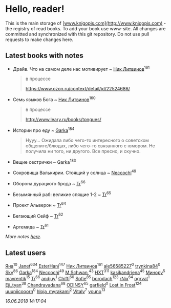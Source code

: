 # Hello, reader!
This is the main storage of [www.knigopis.com](http://www.knigopis.com) - the registry of read books.
To add your book use www-site. All changes are committed and synchronized with this git repository.
Do not use pull requests to make changes here.


## Latest books with notes
* Драйв. Что на самом деле нас мотивирует ~ [Ник Литвинов](users/241/241974816-vkontakte)<sup>161</sup>
    > в процессе
    > 
    > https://www.ozon.ru/context/detail/id/22524686/

* Семь языков Бога ~ [Ник Литвинов](users/241/241974816-vkontakte)<sup>160</sup>
    > в процессе
    > 
    > http://www.leary.ru/books/tongues/

* Истории про еду ~ [Garka](users/115/115753719718250012620-google)<sup>184</sup>
    > Нууу... Ожидала либо чего-то интересного о советском общепите/блюдах, либо чего-то связанного с юмором. Не получила ни того, ни другого. Все пресно, и скучно.

* Вещие сестрички ~ [Garka](users/115/115753719718250012620-google)<sup>183</sup>

* Сокровища Валькирии. Стоящий у солнца ~ [Neccochi](users/126/12601720503917094896-mailru)<sup>49</sup>

* Оборона дурацкого брода ~ [Tr](users/122/12282474-vkontakte)<sup>66</sup>

* Безымянный раб: великие спящие 1-2 ~ [Tr](users/122/12282474-vkontakte)<sup>65</sup>

* Проект Альверон ~ [Tr](users/122/12282474-vkontakte)<sup>64</sup>

* Бегающий Сейф ~ [Tr](users/122/12282474-vkontakte)<sup>62</sup>

* Артемида ~ [Tr](users/122/12282474-vkontakte)<sup>61</sup>


_More notes [here](latest_books_with_notes.md)._


## Latest users
[Яна](users/252/252651020-yandex)<sup>10</sup> 
[Janet](users/108/108113656204404967440-google)<sup>634</sup> 
[EsterHani](users/305/30558181-vkontakte)<sup>147</sup> 
[Ник Литвинов](users/241/241974816-vkontakte)<sup>161</sup> 
[ale56585227](users/629/62955747-yandex)<sup>0</sup> 
[trynkina84](users/344/34430558-vkontakte)<sup>0</sup> 
[Sky](users/118/118049897850017649660-google)<sup>86</sup> 
[Garka](users/115/115753719718250012620-google)<sup>184</sup> 
[Neccochi](users/126/12601720503917094896-mailru)<sup>49</sup> 
[M.Schwan ](users/101/101892939810731181399-google)<sup>43</sup> 
[HXT](users/100/100002563462782-facebook)<sup>311</sup> 
[kasikandriena](users/152/152488954-vkontakte)<sup>45</sup> 
[Минору](users/108/108299972186011003122-google)<sup>5</sup> 
[mavrentik](users/200/200666735-vkontakte)<sup>15</sup> 
[Tr](users/122/12282474-vkontakte)<sup>66</sup> 
[andjuy](users/108/108129283845610670068-google)<sup>1</sup> 
[Chiffi](users/105/105831994080785626680-google)<sup>60</sup> 
[Sofie](users/485/48568611-vkontakte)<sup>85</sup> 
[borodach](users/157/15706320-vkontakte)<sup>123</sup> 
[rNix](users/115/115622071-twitter)<sup>64</sup> 
[ogrvat](users/112/112423727137570080740-google)<sup>1</sup> 
[Eji_tyan](users/235/2352103981-twitter)<sup>38</sup> 
[Chandravadana](users/105/105866022348292919948-google)<sup>68</sup> 
[ODINSY](users/100/100978570902186865324-google)<sup>65</sup> 
[garfield](users/116/116551625573365168968-google)<sup>0</sup> 
[Lost in Frost](users/103/103293621948650602575-google)<sup>124</sup> 
[uuuniicooorn](users/131/131538796-vkontakte)<sup>0</sup> 
[hloja_myrakami](users/395/3951663-vkontakte)<sup>2</sup> 
[Vitaly](users/109/109395490138181998437-google)<sup>7</sup> 
[youno](users/302/302928912-vkontakte)<sup>13</sup> 


_16.06.2018 14:17:04_
